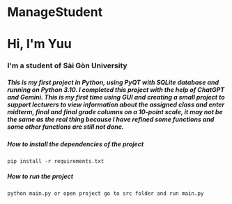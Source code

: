 # ManageStudent

# Hi, I'm Yuu

### I'm a student of Sài Gòn University

##### This is my first project in Python, using PyQT with SQLite database and running on Python 3.10. I completed this project with the help of ChatGPT and Gemini. This is my first time using GUI and creating a small project to support lecturers to view information about the assigned class and enter midterm, final and final grade columns on a 10-point scale, it may not be the same as the real thing because I have refined some functions and some other functions are still not done.

##### How to install the dependencies of the project 
```
pip install -r requirements.txt
```
##### How to run the project
```
python main.py or open project go to src folder and run main.py
```
